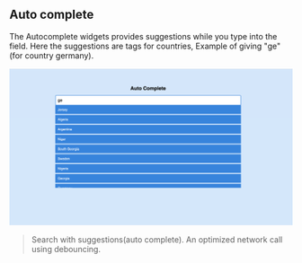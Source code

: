 ## Auto complete

The Autocomplete widgets provides suggestions while you type into the field. Here the suggestions are tags for countries, Example of giving "ge" (for country germany).

<img src="./demo/demo.png" />

> Search with suggestions(auto complete). An optimized network call using debouncing.
